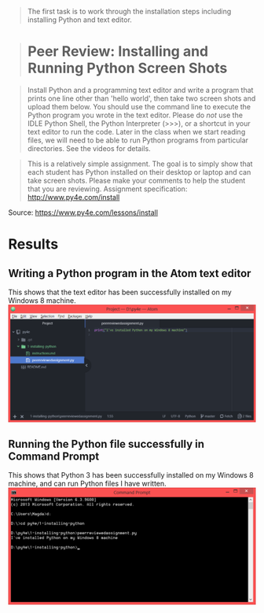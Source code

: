 > The first task is to work through the installation steps including installing Python and text editor.

> # Peer Review: Installing and Running Python Screen Shots

> Install Python and a programming text editor and write a program that prints one line other than 'hello world', then take two screen shots and upload them below. You should use the command line to execute the Python program you wrote in the text editor. Please do *not* use the IDLE Python Shell, the Python Interpreter (>>>), or a shortcut in your text editor to run the code. Later in the class when we start reading files, we will need to be able to run Python programs from particular directories. See the videos for details.

> This is a relatively simple assignment. The goal is to simply show that each student has Python installed on their desktop or laptop and can take screen shots. Please make your comments to help the student that you are reviewing.
Assignment specification: http://www.py4e.com/install

Source: https://www.py4e.com/lessons/install

# Results
## Writing a Python program in the Atom text editor
This shows that the text editor has been successfully installed on my Windows 8 machine.
![Writing a Python program in the Atom text editor](CreatePythonFileInAtomEditor.png)

## Running the Python file successfully in Command Prompt
This shows that Python 3 has been successfully installed on my Windows 8 machine, and can run Python files I have written.
![Running a Python file from the Command Prompt](RunPythonFileInCommandPrompt.png)
